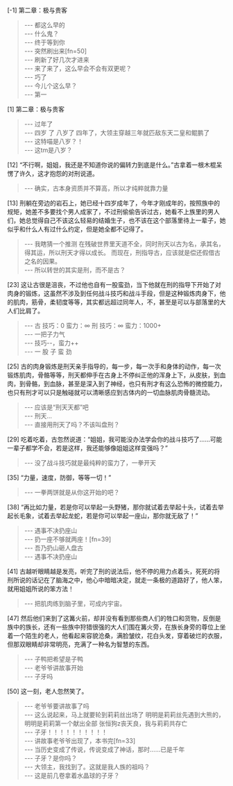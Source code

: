 
[-1] 第二章：极与贵客
>--- 都这么早的<br>
>--- 什么鬼？<br>
>--- 终于等到你<br>
>--- 突然刷出来[fn=50]<br>
>--- 刷新了好几次才进来<br>
>--- 来了来了，这么早会不会有双更呢？<br>
>--- 巧了<br>
>--- 今儿个这么早？<br>
>--- 第一<br>

[1] 第二章：极与贵客
>--- 过年了<br>
>--- 四岁    了    八岁了    四年了，大领主穿越三年就匹敌东天二皇和鲲鹏了<br>
>--- 这特喵是八岁？！<br>
>--- 这tm是八岁？<br>

[12] “不行啊，姐姐，我还是不知道你说的偏转力到底是什么。”古拿着一根木棍呆愣了许久，这才抱怨的对刑说道。
>--- 确实，古本身资质并不算高，所以才纯粹就靠力量<br>

[13] 刑躺在旁边的岩石上，她已经十四岁成年了，今年才刚成年的，按照族中的规矩，她差不多要找个男人成家了，不过刑偷偷告诉过古，她看不上族里的男人们，她总觉得自己不该这么轻易的结婚生子，也不该在这个部落里待上一辈子，她似乎和什么人有过什么约定，但是她全都不记得了。
>--- 我瞎猜一个推测
在残破世界里天道不全，同时刑天以古为名，承其名，得其运，所以刑天才得以成长。
而现在，刑指导古，应该就是偿还假借古之名的因果。<br>
>--- 所以转世的其实是刑，而不是古？<br>

[23] 这让古很是沮丧，不过他也自有一股蛮劲，当下他就在刑的指导下开始了对肉身的锻炼，这虽然不涉及到任何战斗技巧和战斗手段，但是这种锻炼肉身下，他的肌肉，筋骨，柔韧度等等，其实都远超过同年人，不，甚至是可以与部落里的大人们比肩了。
>--- 古
技巧：0
蛮力：∞
刑
技巧：∞
蛮力：1000+<br>
>--- 一把子力气<br>
>--- 技巧--，蛮力++<br>
>--- 一 股 子 蛮 劲<br>

[25] 古的肉身锻炼是刑天亲手指导的，每一步，每一次手和身体的动作，每一次锻炼肌肉，骨骼等等，刑天都伸手在古身上不停纠正他的浑身上下，从皮肤，到血肉，到骨骼，到血脉，甚至是深入到了神经，也只有刑才有这么恐怖的微控能力，也只有刑才可以只是触碰就可以清晰感应到古体内的一切血脉肌肉骨髓流动。
>--- 应该是“刑天天都”吧<br>
>--- 刑天...<br>
>--- 直接用刑天了吗？不该叫盘刑？<br>

[29] 吃着吃着，古忽然说道：“姐姐，我可能没办法学会你的战斗技巧了……可能一辈子都学不会，若是这样，我还能够像姐姐这样变强吗？”
>--- 没了战斗技巧就是最纯粹的蛮力了，一拳开天<br>

[35] “力量，速度，防御，等等一切！”
>--- 一拳两饼就是从你这开始的吧？<br>

[38] “再比如力量，若是你可以举起一头野猪，那你就试着去举起十头，试着去举起长毛象，试着去举起龙蛇，若是你可以举起一座山，那你就无敌了！”
>--- 遇事不决扔座山<br>
>--- 扔一座不够就两座！[fn=39]<br>
>--- 吾乃扔山砸人盘古<br>
>--- 遇事不决扔座山<br>

[41] 古越听眼睛越是发亮，听完了刑的说法后，他不停的用力点着头，死死的将刑所说的话记在了脑海之中，他心中暗暗决定，就走一条极的道路好了，他人笨，就用姐姐所说的笨方法！
>--- 把肌肉练到脑子里，可成内宇宙。<br>

[47] 然后他们来到了这篝火前，却并没有看到那些商人们的牲口和货物，反倒是族中的族长，还有一些族中狩猎很强的大人们围在篝火旁，在族长身旁的尊位上坐着一个陌生的老人，他看起来容貌沧桑，满脸皱纹，花白头发，穿着破烂的衣服，但那双眼睛却非常明亮，充满了一种名为智慧的东西。
>--- 子鸭把希望是子鸭<br>
>--- 老爷爷讲故事开始<br>
>--- 子牙吗<br>

[50] 这一刻，老人忽然笑了。
>--- 老爷爷要讲故事了吗<br>
>--- 这么说起来，马上就要轮到莉莉丝出场了
明明是莉莉丝先遇到大熊的，明明是莉莉第一个献出全部
张恒狗z丧天良，我与莉莉共存亡<br>
>--- 子牙！！！！！！！！！！<br>
>--- 讲故事老爷爷出现了，本书完[fn=33]<br>
>--- 当历史变成了传说，传说变成了神话，那时……已是千年<br>
>--- 子牙？是你吗？<br>
>--- 大领主，我找到了。这就是我人族的祖吗？<br>
>--- 这是前几卷拿着水晶球的子牙？<br>
